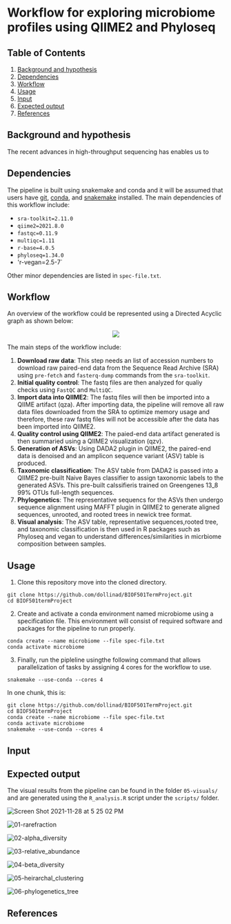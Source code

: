 # Workflow for exploring microbiome profiles using QIIME2 and Phyloseq

## Table of Contents
1. [Background and hypothesis](https://github.com/dollinad/BIOF501TermProject/blob/main/README.md#background-and-hypothesis)
2. [Dependencies](https://github.com/dollinad/BIOF501TermProject/blob/main/README.md#dependencies)
3. [Workflow](https://github.com/dollinad/BIOF501TermProject/blob/main/README.md#workflow)
4. [Usage](https://github.com/dollinad/BIOF501TermProject/blob/main/README.md#usage)
5. [Input](https://github.com/dollinad/BIOF501TermProject/blob/main/README.md#input)
6. [Expected output](https://github.com/dollinad/BIOF501TermProject/blob/main/README.md#expected-output)
7. [References](https://github.com/dollinad/BIOF501TermProject/blob/main/README.md#references)

## Background and hypothesis
The recent advances in high-throughput sequencing has enables us to 


## Dependencies
The pipeline is built using snakemake and conda and it will be assumed that users have [git](https://github.com/git-guides/install-git), [conda](https://docs.conda.io/projects/conda/en/latest/index.html), and [snakemake](https://snakemake.readthedocs.io/en/stable/) installed. The main dependencies of this workflow include:
- `sra-toolkit=2.11.0`
- `qiime2=2021.8.0`
- `fastqc=0.11.9`
- `multiqc=1.11`
- `r-base=4.0.5`
- `phyloseq=1.34.0`
- 'r-vegan=2.5-7`

Other minor dependencies are listed in `spec-file.txt`.

## Workflow
An overview of the workflow could be represented using a Directed Acyclic graph as shown below: 
<p align="center">
  <img src="https://user-images.githubusercontent.com/39140769/143794295-5b410f46-0dc9-4625-8c2e-6c66bb897679.png?raw=true">
</p>

The main steps of the workflow include:
1) **Download raw data**: This step needs an list of accession numbers to download raw paired-end data from the Sequence Read Archive (SRA) using `pre-fetch` and `fasterq-dump` commands from the `sra-toolkit`.
2) **Initial quality control**: The fastq files are then analyzed for qualiy checks using `FastQC` and `MultiQC`.
3) **Import data into QIIME2**: The fastq files will then be imported into a QIIME artifact (qza). After importing data, the pipeline will remove all raw data files downloaded from the SRA to optimize memory usage and therefore, these raw fastq files will not be accessible after the data has been imported into QIIME2. 
4) **Quality control using QIIME2**: The paied-end data artifact generated is then summaried using a QIIME2 visualization (qzv).
5) **Generation of ASVs**: Using DADA2 plugin in QIIME2, the paired-end data is denoised and an amplicon sequence variant (ASV) table is produced.
6) **Taxonomic classification**: The ASV table from DADA2 is passed into a QIIME2 pre-built Naive Bayes classifier to assign taxonomic labels to the generated ASVs. This pre-built calssifieris trained on Greengenes 13_8 99% OTUs full-length sequences.
7) **Phylogenetics**: The representative sequencs for the ASVs then undergo sequence alignment using MAFFT plugin in QIIME2 to generate aligned sequences, unrooted, and rooted trees in newick tree format. 
8) **Visual analysis**: The ASV table, representative sequences,rooted tree, and taxonomic classification is then used in R packages such as Phyloseq and vegan to understand differences/similarities in micrbiome composition between samples.

## Usage
1) Clone this repository move into the cloned directory. 
  ```
  git clone https://github.com/dollinad/BIOF501TermProject.git
  cd BIOF501termProject
  ```
2) Create and activate a conda environment named microbiome using a specification file. This environment will consist of required software and packages for the pipeline to run properly.
  ```
  conda create --name microbiome --file spec-file.txt
  conda activate microbiome
  ```
3) Finally, run the pipleline usingthe following command that allows parallelization of tasks by assigning 4 cores for the workflow to use. 
  ```
  snakemake --use-conda --cores 4
  ```
In one chunk, this is:
  ```
  git clone https://github.com/dollinad/BIOF501TermProject.git
  cd BIOF501termProject
  conda create --name microbiome --file spec-file.txt
  conda activate microbiome
  snakemake --use-conda --cores 4
  ```

## Input 

## Expected output
The visual results from the pipeline can be found in the folder `05-visuals/` and are generated using the `R_analysis.R` script under the `scripts/` folder. 

![Screen Shot 2021-11-28 at 5 25 02 PM](https://user-images.githubusercontent.com/39140769/143795228-cba214c6-379f-4a61-82b2-097b8891874b.png)

![01-rarefraction](https://user-images.githubusercontent.com/39140769/143795233-d32890b9-21a2-4888-80df-eb1b0c72dbab.png)

![02-alpha_diversity](https://user-images.githubusercontent.com/39140769/143795239-565eede6-6f24-4b99-97ac-0f149893eb3a.png)

![03-relative_abundance](https://user-images.githubusercontent.com/39140769/143795241-f4daa325-e72e-48e4-bd4c-d66239a2e347.png)

![04-beta_diversity](https://user-images.githubusercontent.com/39140769/143795256-91a2961f-9b75-4e4c-8716-f9fa902a8f20.png)

![05-heirarchal_clustering](https://user-images.githubusercontent.com/39140769/143795264-30a31047-78a3-44b4-b3ca-d48c6194aa02.png)

![06-phylogenetics_tree](https://user-images.githubusercontent.com/39140769/143795271-a1e90bbc-9dba-4da0-9ca4-2beb00cfd5e2.png)


## References
